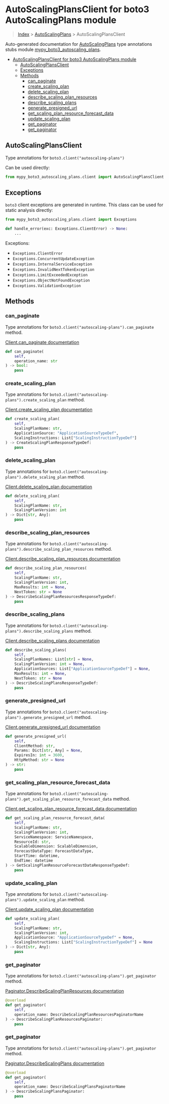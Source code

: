 # AutoScalingPlansClient for boto3 AutoScalingPlans module

> [Index](../index.md) > [AutoScalingPlans](./index.md) > AutoScalingPlansClient

Auto-generated documentation for [AutoScalingPlans](https://boto3.amazonaws.com/v1/documentation/api/latest/reference/services/autoscaling-plans.html#AutoScalingPlans)
type annotations stubs module [mypy_boto3_autoscaling_plans](https://pypi.org/project/mypy-boto3-autoscaling-plans/).

- [AutoScalingPlansClient for boto3 AutoScalingPlans module](#autoscalingplansclient-for-boto3-autoscalingplans-module)
  - [AutoScalingPlansClient](#autoscalingplansclient)
  - [Exceptions](#exceptions)
  - [Methods](#methods)
    - [can_paginate](#can_paginate)
    - [create_scaling_plan](#create_scaling_plan)
    - [delete_scaling_plan](#delete_scaling_plan)
    - [describe_scaling_plan_resources](#describe_scaling_plan_resources)
    - [describe_scaling_plans](#describe_scaling_plans)
    - [generate_presigned_url](#generate_presigned_url)
    - [get_scaling_plan_resource_forecast_data](#get_scaling_plan_resource_forecast_data)
    - [update_scaling_plan](#update_scaling_plan)
    - [get_paginator](#get_paginator)
    - [get_paginator](#get_paginator-1)

## AutoScalingPlansClient

Type annotations for `boto3.client("autoscaling-plans")`

Can be used directly:

```python
from mypy_boto3_autoscaling_plans.client import AutoScalingPlansClient
```

## Exceptions


`boto3` client exceptions are generated in runtime. This class can be used for static analysis directly:

```python
from mypy_boto3_autoscaling_plans.client import Exceptions

def handle_error(exc: Exceptions.ClientError) -> None:
    ...
```


Exceptions:

- `Exceptions.ClientError`
- `Exceptions.ConcurrentUpdateException`
- `Exceptions.InternalServiceException`
- `Exceptions.InvalidNextTokenException`
- `Exceptions.LimitExceededException`
- `Exceptions.ObjectNotFoundException`
- `Exceptions.ValidationException`


## Methods


### can_paginate

Type annotations for `boto3.client("autoscaling-plans").can_paginate` method.

[Client.can_paginate documentation](https://boto3.amazonaws.com/v1/documentation/api/latest/reference/services/autoscaling-plans.html#AutoScalingPlans.Client.can_paginate)

```python
def can_paginate(
    self,
    operation_name: str
) -> bool:
    pass
```

### create_scaling_plan

Type annotations for `boto3.client("autoscaling-plans").create_scaling_plan` method.

[Client.create_scaling_plan documentation](https://boto3.amazonaws.com/v1/documentation/api/latest/reference/services/autoscaling-plans.html#AutoScalingPlans.Client.create_scaling_plan)

```python
def create_scaling_plan(
    self,
    ScalingPlanName: str,
    ApplicationSource: "ApplicationSourceTypeDef",
    ScalingInstructions: List["ScalingInstructionTypeDef"]
) -> CreateScalingPlanResponseTypeDef:
    pass
```

### delete_scaling_plan

Type annotations for `boto3.client("autoscaling-plans").delete_scaling_plan` method.

[Client.delete_scaling_plan documentation](https://boto3.amazonaws.com/v1/documentation/api/latest/reference/services/autoscaling-plans.html#AutoScalingPlans.Client.delete_scaling_plan)

```python
def delete_scaling_plan(
    self,
    ScalingPlanName: str,
    ScalingPlanVersion: int
) -> Dict[str, Any]:
    pass
```

### describe_scaling_plan_resources

Type annotations for `boto3.client("autoscaling-plans").describe_scaling_plan_resources` method.

[Client.describe_scaling_plan_resources documentation](https://boto3.amazonaws.com/v1/documentation/api/latest/reference/services/autoscaling-plans.html#AutoScalingPlans.Client.describe_scaling_plan_resources)

```python
def describe_scaling_plan_resources(
    self,
    ScalingPlanName: str,
    ScalingPlanVersion: int,
    MaxResults: int = None,
    NextToken: str = None
) -> DescribeScalingPlanResourcesResponseTypeDef:
    pass
```

### describe_scaling_plans

Type annotations for `boto3.client("autoscaling-plans").describe_scaling_plans` method.

[Client.describe_scaling_plans documentation](https://boto3.amazonaws.com/v1/documentation/api/latest/reference/services/autoscaling-plans.html#AutoScalingPlans.Client.describe_scaling_plans)

```python
def describe_scaling_plans(
    self,
    ScalingPlanNames: List[str] = None,
    ScalingPlanVersion: int = None,
    ApplicationSources: List["ApplicationSourceTypeDef"] = None,
    MaxResults: int = None,
    NextToken: str = None
) -> DescribeScalingPlansResponseTypeDef:
    pass
```

### generate_presigned_url

Type annotations for `boto3.client("autoscaling-plans").generate_presigned_url` method.

[Client.generate_presigned_url documentation](https://boto3.amazonaws.com/v1/documentation/api/latest/reference/services/autoscaling-plans.html#AutoScalingPlans.Client.generate_presigned_url)

```python
def generate_presigned_url(
    self,
    ClientMethod: str,
    Params: Dict[str, Any] = None,
    ExpiresIn: int = 3600,
    HttpMethod: str = None
) -> str:
    pass
```

### get_scaling_plan_resource_forecast_data

Type annotations for `boto3.client("autoscaling-plans").get_scaling_plan_resource_forecast_data` method.

[Client.get_scaling_plan_resource_forecast_data documentation](https://boto3.amazonaws.com/v1/documentation/api/latest/reference/services/autoscaling-plans.html#AutoScalingPlans.Client.get_scaling_plan_resource_forecast_data)

```python
def get_scaling_plan_resource_forecast_data(
    self,
    ScalingPlanName: str,
    ScalingPlanVersion: int,
    ServiceNamespace: ServiceNamespace,
    ResourceId: str,
    ScalableDimension: ScalableDimension,
    ForecastDataType: ForecastDataType,
    StartTime: datetime,
    EndTime: datetime
) -> GetScalingPlanResourceForecastDataResponseTypeDef:
    pass
```

### update_scaling_plan

Type annotations for `boto3.client("autoscaling-plans").update_scaling_plan` method.

[Client.update_scaling_plan documentation](https://boto3.amazonaws.com/v1/documentation/api/latest/reference/services/autoscaling-plans.html#AutoScalingPlans.Client.update_scaling_plan)

```python
def update_scaling_plan(
    self,
    ScalingPlanName: str,
    ScalingPlanVersion: int,
    ApplicationSource: "ApplicationSourceTypeDef" = None,
    ScalingInstructions: List["ScalingInstructionTypeDef"] = None
) -> Dict[str, Any]:
    pass
```

### get_paginator

Type annotations for `boto3.client("autoscaling-plans").get_paginator` method.

[Paginator.DescribeScalingPlanResources documentation](https://boto3.amazonaws.com/v1/documentation/api/latest/reference/services/autoscaling-plans.html#AutoScalingPlans.Paginator.DescribeScalingPlanResources)

```python
@overload
def get_paginator(
    self,
    operation_name: DescribeScalingPlanResourcesPaginatorName
) -> DescribeScalingPlanResourcesPaginator:
    pass
```

### get_paginator

Type annotations for `boto3.client("autoscaling-plans").get_paginator` method.

[Paginator.DescribeScalingPlans documentation](https://boto3.amazonaws.com/v1/documentation/api/latest/reference/services/autoscaling-plans.html#AutoScalingPlans.Paginator.DescribeScalingPlans)

```python
@overload
def get_paginator(
    self,
    operation_name: DescribeScalingPlansPaginatorName
) -> DescribeScalingPlansPaginator:
    pass
```